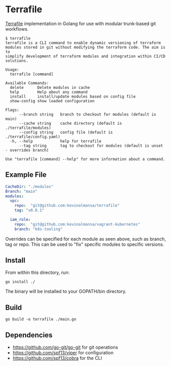 # Terrafile

[Terrafile](https://bensnape.com/2016/01/14/terraform-design-patterns-the-terrafile/) implementation in Golang for use with modular trunk-based git workflows.

```
$ terrafile
terrafile is a CLI command to enable dynamic versioning of terraform
modules stored in git without modifying the terraform code. The aim is to
simplify development of terraform modules and integration within CI/CD
solutions.

Usage:
  terrafile [command]

Available Commands:
  delete      Delete modules in cache
  help        Help about any command
  install     install/update modules based on config file
  show-config show loaded configuration

Flags:
      --branch string   branch to checkout for modules (default is main)
      --cache string    cache directory (default is ./terrafile/modules)
      --config string   config file (default is ./terrafile/config.yaml)
  -h, --help            help for terrafile
      --tag string      tag to checkout for modules (default is unset - overrides branch)

Use "terrafile [command] --help" for more information about a command.
```

## Example File

```yaml
CacheDir: "./modules"
Branch: "main"
modules:
  vpc:
    repo:  "git@github.com:kevinalmansa/terrafile"
    tag: "v0.0.1"

  iam_role:
    repo:  "git@github.com:kevinalmansa/vagrant-kubernetes"
    branch: "k8s-tooling"
```

Overrides can be specified for each module as seen above, such as branch, tag or repo. This can
be used to "fix" specific modules to specific versions.

## Install

From within this directory, run:
```
go install ./
```

The binary will be installed to your GOPATH/bin directory.

## Build

```
go build -o terrafile ./main.go
```

## Dependencies

- https://github.com/go-git/go-git for git operations
- https://github.com/spf13/viper for configuration
- https://github.com/spf13/cobra for the CLI
